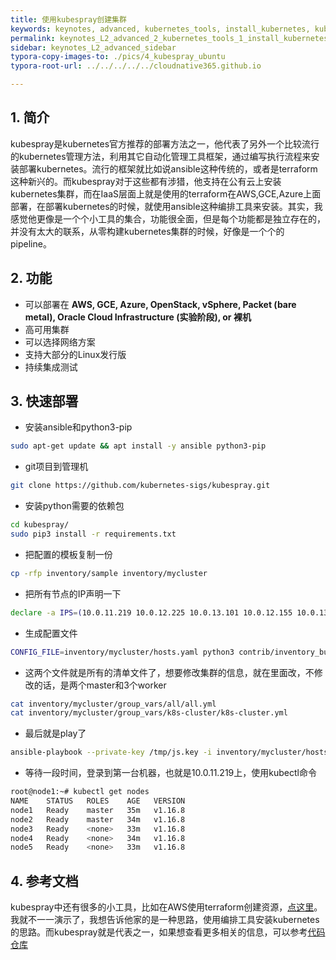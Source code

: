 ```yaml
---
title: 使用kubespray创建集群
keywords: keynotes, advanced, kubernetes_tools, install_kubernetes, kubespray_ubuntu
permalink: keynotes_L2_advanced_2_kubernetes_tools_1_install_kubernetes_5_kubespray_ubuntu.html
sidebar: keynotes_L2_advanced_sidebar
typora-copy-images-to: ./pics/4_kubespray_ubuntu
typora-root-url: ../../../../../cloudnative365.github.io

---
```


## 1. 简介

kubespray是kubernetes官方推荐的部署方法之一，他代表了另外一个比较流行的kubernetes管理方法，利用其它自动化管理工具框架，通过编写执行流程来安装部署kubernetes。流行的框架就比如说ansible这种传统的，或者是terraform这种新兴的。而kubespray对于这些都有涉猎，他支持在公有云上安装kubernetes集群，而在IaaS层面上就是使用的terraform在AWS,GCE,Azure上面部署，在部署kubernetes的时候，就使用ansible这种编排工具来安装。其实，我感觉他更像是一个个小工具的集合，功能很全面，但是每个功能都是独立存在的，并没有太大的联系，从零构建kubernetes集群的时候，好像是一个个的pipeline。

## 2. 功能

- 可以部署在 **AWS, GCE, Azure, OpenStack, vSphere, Packet (bare metal), Oracle Cloud Infrastructure (实验阶段), or 裸机**
- 高可用集群
- 可以选择网络方案
- 支持大部分的Linux发行版
- 持续集成测试

## 3. 快速部署

+ 安装ansible和python3-pip

``` bash
sudo apt-get update && apt install -y ansible python3-pip
```

+ git项目到管理机

``` bash
git clone https://github.com/kubernetes-sigs/kubespray.git
```

+ 安装python需要的依赖包

``` bash
cd kubespray/
sudo pip3 install -r requirements.txt
```

+ 把配置的模板复制一份

``` bash
cp -rfp inventory/sample inventory/mycluster
```

+ 把所有节点的IP声明一下

``` bash
declare -a IPS=(10.0.11.219 10.0.12.225 10.0.13.101 10.0.12.155 10.0.13.217)
```

+ 生成配置文件

``` bash
CONFIG_FILE=inventory/mycluster/hosts.yaml python3 contrib/inventory_builder/inventory.py ${IPS[@]}
```

+ 这两个文件就是所有的清单文件了，想要修改集群的信息，就在里面改，不修改的话，是两个master和3个worker

``` bash
cat inventory/mycluster/group_vars/all/all.yml
cat inventory/mycluster/group_vars/k8s-cluster/k8s-cluster.yml
```

+ 最后就是play了

``` bash
ansible-playbook --private-key /tmp/js.key -i inventory/mycluster/hosts.yaml  --become --become-user=root cluster.yml
```

+ 等待一段时间，登录到第一台机器，也就是10.0.11.219上，使用kubectl命令

``` bash
root@node1:~# kubectl get nodes
NAME    STATUS   ROLES    AGE   VERSION
node1   Ready    master   35m   v1.16.8
node2   Ready    master   34m   v1.16.8
node3   Ready    <none>   33m   v1.16.8
node4   Ready    <none>   34m   v1.16.8
node5   Ready    <none>   33m   v1.16.8
```

## 4. 参考文档

kubespray中还有很多的小工具，比如在AWS使用terraform创建资源，[点这里](https://github.com/kubernetes-sigs/kubespray/tree/master/contrib/terraform/aws)。我就不一一演示了，我想告诉他家的是一种思路，使用编排工具安装kubernetes的思路。而kubespray就是代表之一，如果想查看更多相关的信息，可以参考[代码仓库](https://github.com/kubernetes-sigs/kubespray)